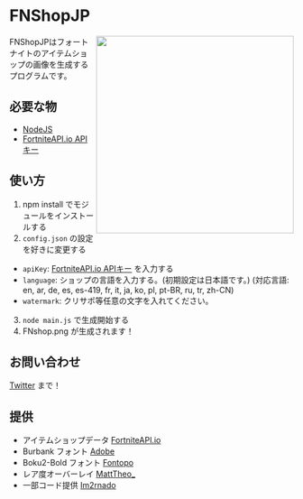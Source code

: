 # FNShopJP
<img align="right" src="https://maamokun.b-cdn.net/shop-cataba%20(3).png" width="350px" draggable="false">
FNShopJPはフォートナイトのアイテムショップの画像を生成するプログラムです。

## 必要な物
- [NodeJS](https://nodejs.org/en/download/)
- [FortniteAPI.io APIキー](https://dashboard.fortniteapi.io)

## 使い方
1. npm install でモジュールをインストールする
2. `config.json` の設定を好きに変更する

- `apiKey`:  [FortniteAPI.io APIキー](https://dashboard.fortniteapi.io) を入力する
- `language`: ショップの言語を入力する。(初期設定は日本語です。) (対応言語: en, ar, de, es, es-419, fr, it, ja, ko, pl, pt-BR, ru, tr, zh-CN)
- `watermark`: クリサポ等任意の文字を入れてください。

3. `node main.js` で生成開始する
4. FNshop.png が生成されます！

## お問い合わせ
[Twitter](https://twitter.com/maamo_kun) まで！

## 提供
- アイテムショップデータ [FortniteAPI.io](https://fortniteapi.io/)
- Burbank フォント [Adobe](https://fonts.adobe.com/fonts/burbank)
- Boku2-Bold フォント [Fontopo](https://fontopo.com/?p=98)
- レア度オーバーレイ [MattTheo_](https://twitter.com/MattTheo_)
- 一部コード提供 [Im2rnado](https://github.com/Im2rnado/Fort-Shop)
